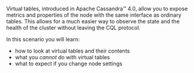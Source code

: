 Virtual tables, introduced in Apache Cassandra™ 4.0, allow you to expose
metrics and properties of the node with the same interface as ordinary tables.
This allows for a much easier way to observe the state and the health
of the cluster without leaving the CQL protocol.

In this scenario you will learn:

- how to look at virtual tables and their contents
- what you _cannot_ do with virtual tables
- what to expect if you change node settings
